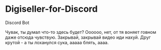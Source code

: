 # Digiseller-for-Discord
Discord Bot

Чувак, ты думал что-то здесь будет?
Оооооо, нет, от тя воняет говном даже отсюда чувствую.
Закрывай, закрывай видео иди нахуй.
Друг крутой - а ты лоханулся сука, ааааа блять, аааа.
